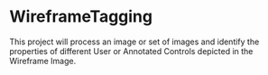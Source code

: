 # WireframeTagging
This project will process an image or set of images and identify the properties of different User or Annotated Controls depicted in the Wireframe Image.  
